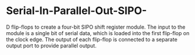 # Serial-In-Parallel-Out-SIPO-
D flip-flops to create a four-bit SIPO shift register module. The input to the module is a single bit of serial data, which is loaded into the first flip-flop on the clock edge. The output of each flip-flop is connected to a separate output port to provide parallel output.
